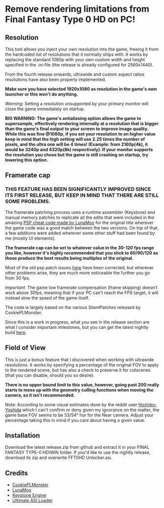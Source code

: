 # Remove rendering limitations from Final Fantasy Type 0 HD on PC!

## Resolution

This tool allows you inject your own resolution into the game, freeing it from the hardcoded list of resolutions that it normally ships with.
It works by replacing the standard 1080p with your own custom width and height specified in the .ini file (the release is already configured for 2560x1440).

From the fourth release onwards, ultrawide and custom aspect ratios resolutions have also been properly implemented.

**Make sure you have selected 1920x1080 as resolution in the game's own launcher or this won't do anything.**

_Warning_: Setting a resolution unsupported by your primary monitor will close the game immediately on startup.

**BIG WARNING: The game's antialiasing option allows the game to supersample, effectively rendering internally at a resolution that is bigger than the game's final output to your screen to improve image quality. While this was fine @1080p, if you set your resolution to an higher value keep in mind that the high setting will use 2.25 times the number of pixels, and the ultra one will be 4 times! (Example: from 2160p(4k), it would be 3240p and 4320p(8k) respectively). If your monitor supports the resolution you chose but the game is still crashing on startup, try lowering this option.**

## Framerate cap

###  THIS FEATURE HAS BEEN SIGNIFICANTLY IMPROVED SINCE ITS FIRST RELEASE, BUT KEEP IN MIND THAT THERE ARE STILL SOME PROBLEMS.

The framerate patching process uses a runtime assembler (Keystone) and manual memory patches to replicate all the edits that were included in the amazing [PSP cheat code made by LunaMoo](https://forums.ppsspp.org/showthread.php?tid=4799&pid=105556#pid105556) for the original title wherever the game code was a good match between the two versions.
On top of that, a few additions were added wherever some other stuff had been found by me (mostly UI elements).

**The framerate cap can be set to whatever value in the 30-120 fps range you like, however it's highly recommended that you stick to 60/90/120 as those produce the best results being multiples of the original.**

Most of the old psp patch issues [here](http://forums.ppsspp.org/showthread.php?tid=4799&pid=105945#pid105945) have been corrected, but wherever other problems arise, they are much more noticeable the further you go from 30 fps.

_Important_: The game low framerate compensation (frame skipping) doesn't work above 30fps, meaning that if your PC can't reach the FPS target, it will instead slow the speed of the game itself.

The code is largely based on the various SilentPatches released by CookiePLMonster.

Since this is a work in progress, what you see in the release section are what I consider important milestones, but you can get the latest nightly build [here](https://github.com/Banz99/Final-Fantasy-Type-0-Hd-Unlocker/issues/2).

## Field of View

This is just a bonus feature that I discovered when working with ultrawide resolutions. It works by specifying a percentage of the original FOV to apply to the rendered scene, but has also a check to preserve it for cutscenes (that you can disable, should you so desire).

**There is no upper bound limit to this value, however, going past 200 really starts to mess up with the geometry culling functions when moving the camera, so it isn't recommended.**

Note: According to some visual estimates done by the reddit user [Hoshiko-Yoshida](https://www.reddit.com/r/FinalFantasy/comments/w0gb3n/comment/j1mio3v/?utm_source=share&utm_medium=web2x&context=3) which I can't confirm or deny given my ignorance on the matter, the game base FOV seems to be 53/54° hor for the Near camera. Adjust your percentage taking this in mind if you care about having a given value.

## Installation

Download the latest release.zip from github and extract it in your FINAL FANTASY TYPE-0 HD\WIN folder. If you'd like to use the nightly release, download its zip and overwrite FFT0HD Unlocker.asi.

## Credits
* [CookiePLMonster](https://github.com/CookiePLMonster)
* [LunaMoo](https://github.com/LunaMoo)
* [Keystone Engine](https://github.com/keystone-engine/keystone)
* [Ultimate ASI Loader](https://github.com/ThirteenAG/Ultimate-ASI-Loader)
